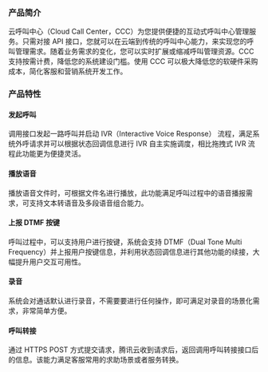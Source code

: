 ### 产品简介
云呼叫中心（Cloud Call Center，CCC）为您提供便捷的互动式呼叫中心管理服务。只需对接 API 接口，您就可以在云端到传统的呼叫中心能力，来实现您的呼叫管理需求。随着业务需求的变化，您可以实时扩展或缩减呼叫管理资源。CCC 支持按需计费，降低您的系统建设门槛。使用 CCC 可以极大降低您的软硬件采购成本，简化客服和营销系统开发工作。

### 产品特性
#### 发起呼叫
调用接口发起一路呼叫并启动 IVR（Interactive Voice Response） 流程，满足系统外呼请求并可以根据状态回调信息进行 IVR 自主实施调度，相比拖拽式 IVR 流程此功能更为便捷灵活。

#### 播放语音
播放语音文件时，可根据文件名进行播放，此功能满足呼叫过程中的语音播报需求，可支持文本转语音及多段语音组合能力。

#### 上报 DTMF 按键
呼叫过程中，可以支持用户进行按键，系统会支持 DTMF（Dual Tone Multi Frequency）并上报用户按键信息，并利用状态回调信息进行其他功能的续接，大幅提升用户交互可用性。

#### 录音
系统会对通话默认进行录音，不需要要进行任何操作，即可满足对录音的场景化需求，非常简单方便。 

#### 呼叫转接
通过 HTTPS POST 方式提交请求，腾讯云收到请求后，返回调用呼叫转接接口后的信息。该能力满足客服常用的求助场景或者服务转换。







